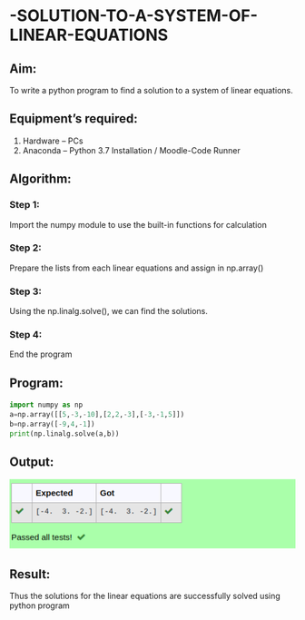 # -SOLUTION-TO-A-SYSTEM-OF-LINEAR-EQUATIONS
## Aim:
To write a python program to find a solution to a system of linear equations.
## Equipment’s required:
1. 	Hardware – PCs
2. 	Anaconda – Python 3.7 Installation / Moodle-Code Runner
## Algorithm:
### Step 1: 
Import the numpy module to use the built-in functions for calculation
### Step 2: 
Prepare the lists from each linear equations and assign in np.array()
### Step 3: 
Using the np.linalg.solve(), we can find the solutions.
### Step 4: 
End the program
## Program:
~~~py
import numpy as np
a=np.array([[5,-3,-10],[2,2,-3],[-3,-1,5]])
b=np.array([-9,4,-1])
print(np.linalg.solve(a,b))
~~~
## Output:
![solution to a system of linear equ](/Screenshot%20from%202022-12-29%2014-14-34.png)
## Result: 
Thus the solutions for the linear equations are successfully solved using python program

